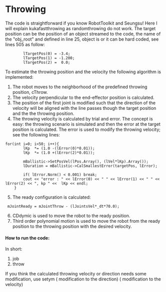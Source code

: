 # Throwing


The code is straightforward if you know RobotToolkit and Seungsu! Here I will explain  kukafastthrowing as randomthrowing do not work. The target position can be the position of an object streamed to the code, the name of the "obj_root" and defined in line 25, object is  or it can be hard coded, see lines 505 as follow:  

```
    	lTargetPos(0) = -3.4;
    	lTargetPos(1) = -1.200;
    	lTargetPos(2) =  0.0;
```
To estimate the throwing position and the velocity the following algorithm is implemented:

1. The robot  moves to the neighborhood of the predefined throwing position, cThrow.
2. The velocity perpendicular to the end-effector position is calculated.
3. The position of the first joint is modified such that the direction of the velocity will be aligned with the line passes though the target position and the the throwing position.
4. The throwing velocity is calculated by trial and error. The concept is easy: the throwing scenario is simulated and then the error at the target position is calculated. The error is used to modify the throwing velocity; see the following lines:
```
for(int i=0; i<50; i++){
		lKp  *= (1.0 -(lError(0)*0.01));
		lKp  *= (1.0 +(lError(2)*0.01));

		mBallistic->SetPosVel(lPos.Array(), (lVel*lKp).Array());
		lDuration = mBallistic->CalSmallestError(targetPos, lError);

		if( lError.Norm() < 0.001) break;
		cout << "error : " << lError(0) << " " << lError(1) << " " << lError(2) << ", kp " <<  lKp << endl;
	}
```
5. The ready configuration is calculated:
```
 mJointReady = mJointThrow - (lJointsVel*_dt*70.0);
```
6. CDdymic is used to move the robot to the ready position.
7. Third order polynomial motion is used to move the robot from the ready position to the throwing position with the desired velocity. 

#### How to run the code:
In short:

1. job
2. throw

If you think the calculated throwing velocity or direction needs some modification, use 
setym ( modification to the direction) ( modification to the velocity)


